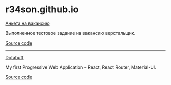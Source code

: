 # r34son.github.io

[Анкета на вакансию](https://r34son.github.io/about)

Выполненное тестовое задание на вакансию верстальщик.

[Source code](https://github.com/r34son/about)

***
[Dotabuff](https://r34son.github.io/dotabuff)

My first Progressive Web Application - React, React Router, Material-UI.

[Source code](https://github.com/r34son/dotabuff/tree/master)
